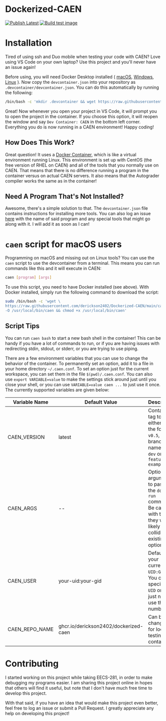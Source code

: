 # Dockerized-CAEN

[![Publish Latest](https://github.com/derickson2402/Dockerized-CAEN/actions/workflows/publish.yml/badge.svg)](https://github.com/derickson2402/Dockerized-CAEN/actions/workflows/publish.yml) [![Build test image](https://github.com/derickson2402/Dockerized-CAEN/actions/workflows/testing.yml/badge.svg)](https://github.com/derickson2402/Dockerized-CAEN/actions/workflows/publish-dev.yml)

# Installation

Tired of using ssh and Duo mobile when testing your code with CAEN?
Love using VS Code on your own laptop?
Use this project and you'll never have an issue again!

Before using, you will need Docker Desktop installed (
[macOS](https://docs.docker.com/desktop/mac/install/),
[Windows](https://docs.docker.com/desktop/windows/install/),
[Linux](https://docs.docker.com/engine/install/)
).
Now copy the ```devcontainer.json``` into your repository as ```.devcontainer/devcontainer.json```.
You can do this automatically by running the following:

```bash
/bin/bash -c 'mkdir .devcontainer && wget https://raw.githubusercontent.com/derickson2402/Dockerized-CAEN/main/devcontainer.json -O .devcontainer/devcontainer.json'
```

Great!
Now whenever you open your project in VS Code, it will prompt you to open the project in the container.
If you choose this option, it will reopen the window and say ```Dev Container: CAEN``` in the bottom left corner.
Everything you do is now running in a CAEN environment!
Happy coding!

## How Does This Work?

Great question!
It uses a [Docker Container](https://www.docker.com/resources/what-container/), which is like a virtual environment running Linux.
This environment is set up with CentOS (the free version of RHEL on CAEN) and all of the tools that you normally use on CAEN.
That means that there is no difference running a program in the container versus on actual CAEN servers.
It also means that the Autograder compiler works the same as in the container!

## Need A Program That's Not Installed?

Awesome, there's a simple solution to that.
The ```devcontainer.json``` file contains instructions for installing more tools.
You can also log an issue [here](https://github.com/derickson2402/Dockerized-CAEN/issues/new) with the name of said program and any special tools that might go along with it.
I will add it as soon as I can!

# ```caen``` script for macOS users

Programming on macOS and missing out on Linux tools?
You can use the ```caen``` script to use the devcontainer from a terminal.
This means you can run commands like this and it will execute in CAEN:

```bash
caen [program] [args]
```

To use this script, you need to have Docker installed (see above).
With Docker installed, simply run the following command to download the script:

```bash
sudo /bin/bash -c 'wget \
https://raw.githubusercontent.com/derickson2402/Dockerized-CAEN/main/caen \
-O /usr/local/bin/caen && chmod +x /usr/local/bin/caen'
```

## Script Tips

You can run ```caen bash``` to start a new bash shell in the container!
This can be handy if you have a lot of commands to run, or if you are having issues with redirecting stdin, stdout, or stderr, or you are trying to use piping.

There are a few environment variables that you can use to change the behavior of the container.
To permanently set an option, add it to a file in your home directory ```~/.caen.conf```.
To set an option just for the current workspace, you can set them in the file ```$(pwd)/.caen.conf```.
You can also use ```export VARIABLE=value``` to make the settings stick around just until you close your shell, or you can use ```VARIABLE=value caen ...``` to just use it once.
The currently supported variables are given below:

Variable Name | Default Value | Description
--------------|---------------|------------
CAEN_VERSION  | latest        | Container tag to use, either of the form ```v0.5```, or a branch name like ```dev``` or ```feature-example```
CAEN_ARGS     | --            | Optional arguments to pass to the ```docker run``` command. Be careful with these, they will likely collide with existing options
CAEN_USER     | your-uid:your-gid | Defaults to your current ```UID:GID```. You can specify just ```UID``` or both, just need to use the number
CAEN_REPO_NAME | ghcr.io/derickson2402/dockerized-caen | Can be changed for locally testing new containers

# Contributing

I started working on this project while taking EECS-281, in order to make debugging my programs easier.
I am sharing this project online in hopes that others will find it useful, but note that I don't have much free time to develop this project.

With that said, if you have an idea that would make this project even better, feel free to log an issue or submit a Pull Request.
I greatly appreciate any help on developing this project!

